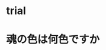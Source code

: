 # trial
<!DOCTYPE html>
<html>
  <head>
    <meta charset="utf-8">
    <title>Progate</title>
    <link rel="stylesheet" href="stylesheet.css">
  </head>
  <body>
    <h1 class="title">魂の色は何色ですか</h1>
    <p></p>
  </body>
</html>
